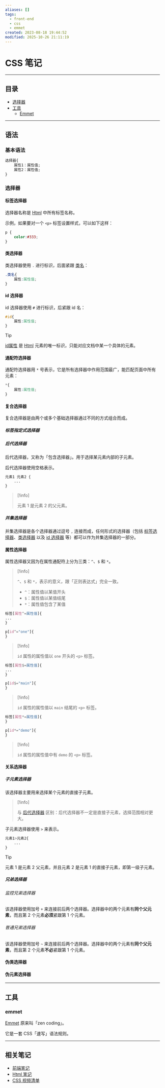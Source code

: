 ```yaml
---
aliases: []
tags:
  - front-end
  - css
  - emmet
created: 2023-08-18 19:44:52
modified: 2025-10-26 21:11:19
---
```


# CSS 笔记

---

## 目录

* [选择器](#选择器)
* [工具](#工具)
	* [Emmet](#emmet)

---

## 语法

### 基本语法

```css
选择器{
	属性1：属性值;
	属性2：属性值;
}
```

### 选择器

#### 标签选择器

选择器名称是 [Html](Html_Note.md) 中所有标签名称。

示例，如果要对一个 `<p>` 标签设置样式，可以如下这样：

```css
p {
	color:#333;
}
```

#### 类选择器

类选择器使用 `.` 进行标识，后面紧跟 [类名](Html_Note.md#class)：

```css
.类名{
	属性:属性值;
}
```

#### id 选择器

id 选择器使用 `#` 进行标识，后紧跟 id 名：

```css
#id{
	属性:属性值;
}
```

> [!tip] 
> 
> [id属性](Html_Note.md#id) 是 [Html](Html_Note.md) 元素的唯一标识，只能对应文档中某一个具体的元素。

#### 通配符选择器

通配符选择器用 `*` 号表示，它是所有选择器中作用范围最广，能匹配页面中所有元素：

```css
*{
	属性:属性值;
}
```

#### 复合选择器

复合选择器是由两个或多个基础选择器通过不同的方式组合而成。

##### 标签指定式选择器

##### 后代选择器

后代选择器，又称为「包含选择器」。用于选择某元素内部的子元素。

后代选择器使用空格表示。

```css
元素1 元素2 {
	...
}
```

> [!info] 
> 
> 元素 1 是元素 2 的父元素。

##### 并集选择器

并集选择器是各个选择器通过逗号 `,` 连接而成，任何形式的选择器（包括 [标签选择器](#标签选择器)、[类选择器](#类选择器) 以及 [id 选择器](#id%20选择器) 等）都可以作为并集选择器的一部分。

#### 属性选择器

属性选择器又因为在属性通配符上分为三类：`^`、`$` 和 `*`。

> [!info] 
> 
> `^`、`$` 和 `*`，表示的意义，跟「正则表达式」完全一致。
> 
> * `^`：属性值以某值开头
> * `$`：属性值以某值结尾
> * `*`：属性值包含了某值
> 

```css
标签[属性^=属性值]{
...
}
```

```css
p[id^="one"]{
}
```
> [!info] 
> 
> `id` 属性的属性值以 `one` 开头的 `<p>` 标签。

```css
标签[属性$=属性值]{
...
}
```

```css
p[id$="main"]{
}
```
> [!info] 
> 
> `id` 属性的属性值以 `main` 结尾的 `<p>` 标签。

```css
标签[属性*=属性值]{
}
```

```css
p[id*="demo"]{
}
```
> [!info] 
> 
> `id` 属性的属性值中有 `demo` 的 `<p>` 标签。

#### 关系选择器

##### 子元素选择器

该选择器主要用来选择某个元素的直接子元素。

> [!info] 
> 
> 与 [后代选择器](#后代选择器) 区别：后代选择器不一定是直接子元素，选择范围相对更大。

子元素选择器使用 `>` 来表示。

```css
元素1>元素2{
	...
}
```

> [!tip] 
> 
> 元素 1 是元素 2 父元素，并且元素 2 是元素 1 的直接子元素，即第一级子元素。

##### 兄弟选择器

###### 监控兄弟选择器

该选择器使用加号 `+` 来连接前后两个选择器。选择器中的两个元素有**同个父元素**，而且第 2 个元素**必须**紧跟第 1 个元素。

###### 普通兄弟选择器

该选择器使用加号 `~` 来连接前后两个选择器。选择器中的两个元素有**同个父元素**，而且第 2 个元素**不必**紧跟第 1 个元素。

#### 伪类选择器

#### 伪元素选择器

---

## 工具

### emmet

[Emmet](https://www.emmet.io/) 原来叫「zen coding」。

它是一套 CSS「速写」语法规则。

---

## 相关笔记

* [前端笔记](Front-end_Note.md)
* [Html 笔记](Html_Note.md)
* [CSS 视频清单](CSS_Videos.md)

